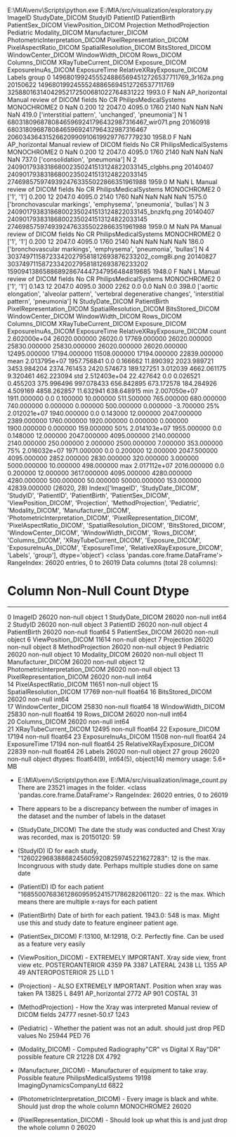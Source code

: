 E:\MIA\venv\Scripts\python.exe E:/MIA/src/visualization/exploratory.py
                                              ImageID  StudyDate_DICOM                                  StudyID                                PatientID  PatientBirth PatientSex_DICOM ViewPosition_DICOM     Projection               MethodProjection Pediatric Modality_DICOM     Manufacturer_DICOM PhotometricInterpretation_DICOM  PixelRepresentation_DICOM PixelAspectRatio_DICOM  SpatialResolution_DICOM  BitsStored_DICOM  WindowCenter_DICOM  WindowWidth_DICOM  Rows_DICOM  Columns_DICOM  XRayTubeCurrent_DICOM  Exposure_DICOM  ExposureInuAs_DICOM  ExposureTime  RelativeXRayExposure_DICOM                                                                                                            Labels group
0   14968019924555248865694512726537711769_3r162a.png         20150622   14968019924555248865694512726537711769   32588016314042952172500681022764831222        1993.0                F                NaN  AP_horizontal  Manual review of DICOM fields        No             CR  PhilipsMedicalSystems                     MONOCHROME2                          0                    NaN                    0.200                12              2047.0             4095.0        1760           2140                    NaN             NaN                  NaN           NaN                       419.0                                                                ['interstitial pattern', 'unchanged', 'pneumonia']     N
1   68031809687808465969241796432987316467_wir071.png         20160918   68031809687808465969241796432987316467  206034364315266209909106199297767779230        1958.0                F                NaN  AP_horizontal  Manual review of DICOM fields        No             CR  PhilipsMedicalSystems                     MONOCHROME2                          0                    NaN                    0.200                12              2047.0             4095.0        1760           2140                    NaN             NaN                  NaN           NaN                       737.0                                                                                    ['consolidation', 'pneumonia']     N
2  240901793831868002350241513124822033145_clgbhs.png         20140407  240901793831868002350241513124822033145   27469857597493924763355022866351961988        1959.0                M                NaN              L  Manual review of DICOM fields        No             CR  PhilipsMedicalSystems                     MONOCHROME2                          0             ['1', '1']                    0.200                12              2047.0             4095.0        2140           1760                    NaN             NaN                  NaN           NaN                      1575.0                                                  ['bronchovascular markings', 'emphysema', 'pneumonia', 'bullas']     N
3  240901793831868002350241513124822033145_bnzkfq.png         20140407  240901793831868002350241513124822033145   27469857597493924763355022866351961988        1959.0                M                NaN             PA  Manual review of DICOM fields        No             CR  PhilipsMedicalSystems                     MONOCHROME2                          0             ['1', '1']                    0.200                12              2047.0             4095.0        1760           2140                    NaN             NaN                  NaN           NaN                       186.0                                                  ['bronchovascular markings', 'emphysema', 'pneumonia', 'bullas']     N
4  303749711587233420279581812693876233202_comg8i.png         20140827  303749711587233420279581812693876233202  159094138658868928674447347956484819685        1948.0                F                NaN              L  Manual review of DICOM fields        No             CR  PhilipsMedicalSystems                     MONOCHROME2                          0             ['1', '1']                    0.143                12              2047.0             4095.0        3000           2262                    0.0             0.0                  NaN           0.0                       398.0  ['aortic elongation', 'alveolar pattern', 'vertebral degenerative changes', 'interstitial pattern', 'pneumonia']     N
       StudyDate_DICOM  PatientBirth  PixelRepresentation_DICOM  SpatialResolution_DICOM  BitsStored_DICOM  WindowCenter_DICOM  WindowWidth_DICOM    Rows_DICOM  Columns_DICOM  XRayTubeCurrent_DICOM  Exposure_DICOM  ExposureInuAs_DICOM  ExposureTime  RelativeXRayExposure_DICOM
count     2.602000e+04  26020.000000                    26020.0             17769.000000      26020.000000        25830.000000       25830.000000  26020.000000   26020.000000           12495.000000    17194.000000         11508.000000  17194.000000                22839.000000
mean      2.013795e+07   1957.756841                        0.0                 0.166662         11.890392         2023.989721        3453.984204   2374.761453    2420.574673             189.127251        3.012039          4662.061175      9.320461                  462.223094
std       2.512403e+04     22.427642                        0.0                 0.026521          0.455203          375.996496         997.078433    656.842895     673.172578             184.284926        4.509169          4858.262857     11.632941                  638.648915
min       2.007050e+07   1911.000000                        0.0                 0.100000         10.000000          511.500000         765.000000    680.000000     740.000000               0.000000        0.000000           500.000000      0.000000                   -3.700000
25%       2.012021e+07   1940.000000                        0.0                 0.143000         12.000000         2047.000000        2389.000000   1760.000000    1920.000000               0.000000        0.000000          1900.000000      0.000000                  159.000000
50%       2.014103e+07   1955.000000                        0.0                 0.148000         12.000000         2047.000000        4095.000000   2140.000000    2140.000000             250.000000        2.000000          2500.000000      7.000000                  353.000000
75%       2.016032e+07   1971.000000                        0.0                 0.200000         12.000000         2047.500000        4095.000000   2852.000000    2830.000000             320.000000        3.000000          5000.000000     10.000000                  498.000000
max       2.017112e+07   2016.000000                        0.0                 0.200000         12.000000         3617.000000        4095.000000   4280.000000    4280.000000             500.000000       50.000000         50000.000000    153.000000                42839.000000
(26020, 28)
Index(['ImageID', 'StudyDate_DICOM', 'StudyID', 'PatientID', 'PatientBirth',
       'PatientSex_DICOM', 'ViewPosition_DICOM', 'Projection',
       'MethodProjection', 'Pediatric', 'Modality_DICOM', 'Manufacturer_DICOM',
       'PhotometricInterpretation_DICOM', 'PixelRepresentation_DICOM',
       'PixelAspectRatio_DICOM', 'SpatialResolution_DICOM', 'BitsStored_DICOM',
       'WindowCenter_DICOM', 'WindowWidth_DICOM', 'Rows_DICOM',
       'Columns_DICOM', 'XRayTubeCurrent_DICOM', 'Exposure_DICOM',
       'ExposureInuAs_DICOM', 'ExposureTime', 'RelativeXRayExposure_DICOM',
       'Labels', 'group'],
      dtype='object')
<class 'pandas.core.frame.DataFrame'>
RangeIndex: 26020 entries, 0 to 26019
Data columns (total 28 columns):
 #   Column                           Non-Null Count  Dtype  
---  ------                           --------------  -----  
 0   ImageID                          26020 non-null  object 
 1   StudyDate_DICOM                  26020 non-null  int64  
 2   StudyID                          26020 non-null  object 
 3   PatientID                        26020 non-null  object 
 4   PatientBirth                     26020 non-null  float64
 5   PatientSex_DICOM                 26020 non-null  object 
 6   ViewPosition_DICOM               11614 non-null  object 
 7   Projection                       26020 non-null  object 
 8   MethodProjection                 26020 non-null  object 
 9   Pediatric                        26020 non-null  object 
 10  Modality_DICOM                   26020 non-null  object 
 11  Manufacturer_DICOM               26020 non-null  object 
 12  PhotometricInterpretation_DICOM  26020 non-null  object 
 13  PixelRepresentation_DICOM        26020 non-null  int64  
 14  PixelAspectRatio_DICOM           11651 non-null  object 
 15  SpatialResolution_DICOM          17769 non-null  float64
 16  BitsStored_DICOM                 26020 non-null  int64  
 17  WindowCenter_DICOM               25830 non-null  float64
 18  WindowWidth_DICOM                25830 non-null  float64
 19  Rows_DICOM                       26020 non-null  int64  
 20  Columns_DICOM                    26020 non-null  int64  
 21  XRayTubeCurrent_DICOM            12495 non-null  float64
 22  Exposure_DICOM                   17194 non-null  float64
 23  ExposureInuAs_DICOM              11508 non-null  float64
 24  ExposureTime                     17194 non-null  float64
 25  RelativeXRayExposure_DICOM       22839 non-null  float64
 26  Labels                           26020 non-null  object 
 27  group                            26020 non-null  object 
dtypes: float64(9), int64(5), object(14)
memory usage: 5.6+ MB

- E:\MIA\venv\Scripts\python.exe E:/MIA/src/visualization/image_count.py
There are 23521 images in the folder.
<class 'pandas.core.frame.DataFrame'>
RangeIndex: 26020 entries, 0 to 26019

- There appears to be a discrepancy between the number of images in the dataset and the number of labels in the dataset

- (StudyDate_DICOM) The date the study was conducted and Chest Xray was recorded, max is 20150120: 59

- (StudyID) ID for each study, "126022968388682456059208259745221627283": 12 is the max. Incongruous with study date. Perhaps multiple studies done on same date

- (PatientID) ID for each patient "168550076836128609595241571786282061120:: 22 is the max. Which means there are multiple x-rays for each patient

- (PatientBirth) Date of birth for each patient. 1943.0: 548 is max. Might use this and study date to feature engineer patient age.

- (PatientSex_DICOM) F:13100, M:12918, O:2. Perfectly fine. Can be used as a feature very easily

- (ViewPosition_DICOM) - EXTREMELY IMPORTANT. Xray side view, front view etc.
POSTEROANTERIOR    4359
PA                 3387
LATERAL            2438
LL                 1355
AP                   49
ANTEROPOSTERIOR      25
LLD                   1

- (Projection) - ALSO EXTREMELY IMPORTANT. Position when xray was taken
PA               13825
L                 8491
AP_horizontal     2772
AP                 901
COSTAL              31

- (MethodProjection) - How the Xray was interpreted
Manual review of DICOM fields    24777
resnet-50.t7                      1243

- (Pediatric) - Whether the patient was not an adult. should just drop PED values
No     25944
PED       76

- (Modality_DICOM) - Computed Radiography"CR" vs Digital X Ray"DR" possible feature
CR    21228
DX     4792

- (Manufacturer_DICOM) - Manufacturer of equipment to take xray. Possible feature
PhilipsMedicalSystems        19198
ImagingDynamicsCompanyLtd     6822

- (PhotometricInterpretation_DICOM) - Every image is black and white. Should just drop the whole column
MONOCHROME2    26020

- (PixelRepresentation_DICOM) - Should look up what this is and just drop the whole column
0    26020